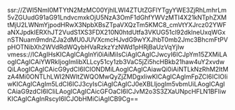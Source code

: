 ssr://ZWI5NmI0MTYtN2MzMC00YjhlLWI4ZTUtZGFlYTgyYWE3ZjRhLmhrLm5vZGUudG91aG91LndvcmxkOjU5NzA3OmF1dGhfYWVzMTI4X21kNTphZXMtMjU2LWNmYjpodHRwX3NpbXBsZTpaVXQzTm5KMC8_cmVtYXJrcz02YWFaNXJpdklERXhJT2VudS1XS3FDX210N0htdUtfa3VKUG51cl92dklneUxqWGxnSTNuam9mdnZJa2dMU0JUVXcmcHJvdG9wYXJhbT0mb2Jmc3BhcmFtPVpHOTNibXh2WVdRdWQybHVaRzkzYzNWd1pHRjBaUzVqYjIw
vmess://ICAgIHsKICAgICAgInYi0iAiMiIsCiAgICAgICJwcyI6ICJpYm15ZXMiLAogICAgICAiYWRkIjogImlibXLLcy51cy1zb3VaC5jZi5hcHBkb21haw4uY2xvdwQiLAogICAgICAicG9ydCI6ICIONDMiLAogICAgICAiawQi0iAiNTLkNzRhM2ItMzA4Mi0ONTLhLWI2NWItZWQOMwQyZjZMDgxIiwKICAgICAgImFpZCI6ICIOIiwKICAgICAgIm5LdCI6ICJ3cyIsCiAgICAgICJ0eXBLIjogIm5vbmUiLAogICAgICAiaG9zdCI6ICIiLAogICAgICAicGFOaCI6ICJvM2o3S3ZXaUNpcHFLN1BFIiwKICAgICAgInRscyI6ICJObHMiCiAgICB9Cg==
